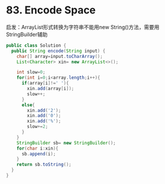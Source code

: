 # 83. Encode Space

启发：ArrayList<Character>形式转换为字符串不能用new String()方法，需要用StringBuilder辅助

```java
public class Solution {
  public String encode(String input) {
    char[] array=input.toCharArray();
    List<Character> xin= new ArrayList<>();

    int slow=0;
    for(int i=0;i<array.length;i++){
      if(array[i]!=' '){
        xin.add(array[i]);
        slow++;
      }
      else{
        xin.add('2');
        xin.add('0');
        xin.add('%');
        slow+=2;
      }
    }
    StringBuilder sb= new StringBuilder();
    for(char i:xin){
      sb.append(i);
    }
    return sb.toString();
  }
}
